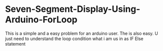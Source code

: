 # Seven-Segment-Display-Using-Arduino-ForLoop
This is a simple and a easy problem for an arduino user. The is also easy. U just need to understand the loop condition what i am us in as IF Else statement

